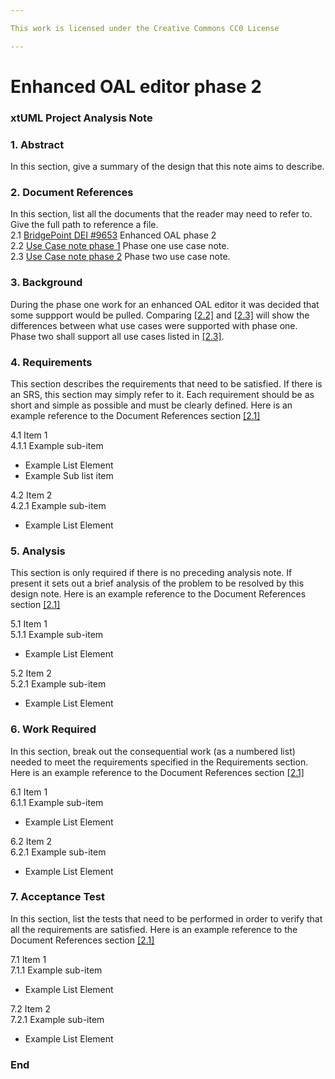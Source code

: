 ```yaml
---

This work is licensed under the Creative Commons CC0 License

---
```


# Enhanced OAL editor phase 2
### xtUML Project Analysis Note

### 1. Abstract

In this section, give a summary of the design that this note aims to
describe.

### 2. Document References

In this section, list all the documents that the reader may need to refer to.
Give the full path to reference a file.  
<a id="2.1"></a>2.1 [BridgePoint DEI #9653](https://support.onefact.net/issues/9653) Enhanced OAL phase 2    
<a id="2.2"></a>2.2 [Use Case note phase 1](https://github.com/travislondon/bridgepoint/blob/9749_usecases/doc-bridgepoint/notes/9749_usecases/9749_usecases_phase_1.md) Phase one use case note.  
<a id="2.3"></a>2.3 [Use Case note phase 2](https://github.com/travislondon/bridgepoint/blob/9749_usecases/doc-bridgepoint/notes/9749_usecases/9749_usecases_phase_2.md) Phase two use case note.  

### 3. Background

During the phase one work for an enhanced OAL editor it was decided that some suppport would be pulled.  Comparing [[2.2]](#2.2) and [[2.3]](#2.3) will show the differences between what use cases were supported with phase one.  Phase two shall support all use cases listed in [[2.3]](#2.3).

### 4. Requirements

This section describes the requirements that need to be satisfied.  If there 
is an SRS, this section may simply refer to it.  Each requirement should be as 
short and simple as possible and must be clearly defined. Here is an example reference to the Document References section [[2.1]](#2.1)

4.1 Item 1  
4.1.1 Example sub-item
* Example List Element
* Example Sub list item

4.2 Item 2  
4.2.1 Example sub-item
* Example List Element

### 5. Analysis

This section is only required if there is no preceding analysis note. If present
it sets out a brief analysis of the problem to be resolved by this design note. Here is an example reference to the Document References section [[2.1]](#2.1)

5.1 Item 1  
5.1.1 Example sub-item
* Example List Element

5.2 Item 2  
5.2.1 Example sub-item
* Example List Element

### 6. Work Required

In this section, break out the consequential work (as a numbered list) needed
to meet the requirements specified in the Requirements section. Here is an example reference to the Document References section [[2.1]](#2.1)

6.1 Item 1  
6.1.1 Example sub-item
* Example List Element

6.2 Item 2  
6.2.1 Example sub-item
* Example List Element

### 7. Acceptance Test

In this section, list the tests that need to be performed in order to
verify that all the requirements are satisfied. Here is an example reference to the Document References section [[2.1]](#2.1)

7.1 Item 1  
7.1.1 Example sub-item
* Example List Element

7.2 Item 2  
7.2.1 Example sub-item
* Example List Element

### End
